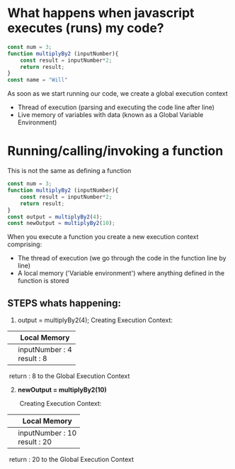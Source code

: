 # What happens when javascript executes (runs) my code?

```javascript
const num = 3; 
function multiplyBy2 (inputNumber){ 
    const result = inputNumber*2; 
    return result; 
} 
const name = "Will" 
```

As soon as we start running our code, we create a global execution context 

- Thread of execution (parsing and executing the code line after line) 
- Live memory of variables with data (known as a Global Variable Environment)

# Running/calling/invoking a function

This is not the same as defining a function  

```javascript
const num = 3; 
function multiplyBy2 (inputNumber){ 
    const result = inputNumber*2; 
    return result; 
} 
const output = multiplyBy2(4);
const newOutput = multiplyBy2(10);
```

When you execute a function you create a new execution context comprising: 

- The thread of execution (we go through the code in the function line by line) 
- A local memory ('Variable environment') where anything defined in the function is stored

## STEPS whats happening:

1. output = multiplyBy2(4);
   	Creating Execution Context:

|      | Local Memory                    |
| ---- | ------------------------------- |
|      | inputNumber : 4<br />result : 8 |

​							return : 8 to the Global Execution Context

2. **newOutput = multiplyBy2(10)**

   ​	Creating Execution Context:

|      | Local Memory                      |
| ---- | --------------------------------- |
|      | inputNumber : 10<br />result : 20 |

​							return : 20 to the Global Execution Context


































